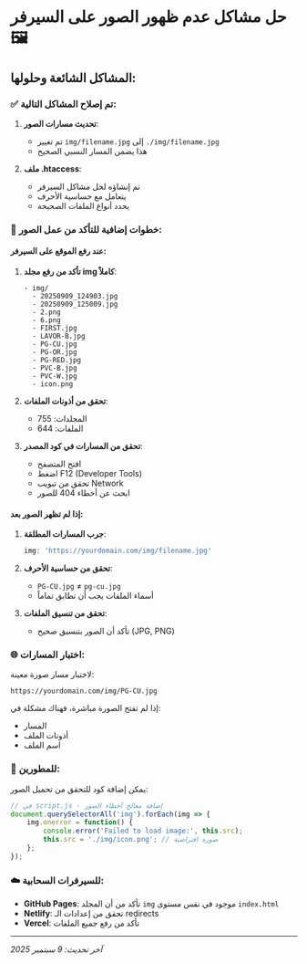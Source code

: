 # حل مشاكل عدم ظهور الصور على السيرفر 🖼️

## المشاكل الشائعة وحلولها:

### ✅ تم إصلاح المشاكل التالية:

1. **تحديث مسارات الصور**:
   - تم تغيير `img/filename.jpg` إلى `./img/filename.jpg`
   - هذا يضمن المسار النسبي الصحيح

2. **ملف .htaccess**:
   - تم إنشاؤه لحل مشاكل السيرفر
   - يتعامل مع حساسية الأحرف
   - يحدد أنواع الملفات الصحيحة

### 🔧 خطوات إضافية للتأكد من عمل الصور:

#### عند رفع الموقع على السيرفر:

1. **تأكد من رفع مجلد img كاملاً**:
   ```
   - img/
     - 20250909_124903.jpg
     - 20250909_125009.jpg
     - 2.png
     - 6.png
     - FIRST.jpg
     - LAVOR-B.jpg
     - PG-CU.jpg
     - PG-OR.jpg
     - PG-RED.jpg
     - PVC-B.jpg
     - PVC-W.jpg
     - icon.png
   ```

2. **تحقق من أذونات الملفات**:
   - المجلدات: 755
   - الملفات: 644

3. **تحقق من المسارات في كود المصدر**:
   - افتح المتصفح
   - اضغط F12 (Developer Tools)
   - تحقق من تبويب Network
   - ابحث عن أخطاء 404 للصور

#### إذا لم تظهر الصور بعد:

1. **جرب المسارات المطلقة**:
   ```javascript
   img: 'https://yourdomain.com/img/filename.jpg'
   ```

2. **تحقق من حساسية الأحرف**:
   - `PG-CU.jpg` ≠ `pg-cu.jpg`
   - أسماء الملفات يجب أن تطابق تماماً

3. **تحقق من تنسيق الملفات**:
   - تأكد أن الصور بتنسيق صحيح (JPG, PNG)

### 🌐 اختبار المسارات:

لاختبار مسار صورة معينة:
```
https://yourdomain.com/img/PG-CU.jpg
```

إذا لم تفتح الصورة مباشرة، فهناك مشكلة في:
- المسار
- أذونات الملف
- اسم الملف

### 📱 للمطورين:

يمكن إضافة كود للتحقق من تحميل الصور:

```javascript
// في script.js - إضافة معالج أخطاء الصور
document.querySelectorAll('img').forEach(img => {
    img.onerror = function() {
        console.error('Failed to load image:', this.src);
        this.src = './img/icon.png'; // صورة افتراضية
    };
});
```

### ☁️ للسيرفرات السحابية:

- **GitHub Pages**: تأكد من أن المجلد `img` موجود في نفس مستوى `index.html`
- **Netlify**: تحقق من إعدادات الـ redirects
- **Vercel**: تأكد من رفع جميع الملفات

---

*آخر تحديث: 9 سبتمبر 2025*
